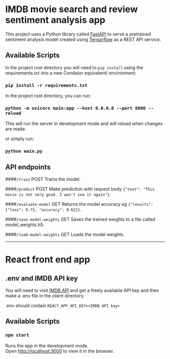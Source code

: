 # IMDB movie search and review sentiment analysis app

This project uses a Python library called [FastAPI](https://fastapi.tiangolo.com/) to serve a pretrained sentiment analysis model created using [Tensorflow](https://www.tensorflow.org/) as a REST API service.

## Available Scripts

In the project root directory you will need to `pip install` using the requirements.txt into a new Conda(or equivalent) environment:

### `pip install -r requirements.txt`

In the project root directory, you can run:

### `python -m uvicorn main:app --host 0.0.0.0 --port 8000 --reload`

This will run the server in development mode and will reload when changes are made.

or simply run:

### `python main.py`

## API endpoints

####`/train` POST
Trains the model.

####`/predict` POST
Make prediction with request body `{"text": "This movie is not very good. I won't see it again"}`.

####`/evaluate-model` GET
Returns the model accuracy eg `{"results": {"loss": 0.75, "accuracy": 0.62}}`.

####`/save-model-weights` GET
Saves the trained weights to a file called model_weights.h5.

####`/load-model-weights` GET
Loads the model weights.


___
# React front end app

## .env and IMDB API key
You will need to visit [IMDB API](https://imdb-api.com/API) and get a freely available API key and then make a .env file in the client directory.

.env should contain `REACT_APP_API_KEY=<IMDB API key>`

## Available Scripts

### `npm start`

Runs the app in the development mode.\
Open [http://localhost:3000](http://localhost:3000) to view it in the browser.
